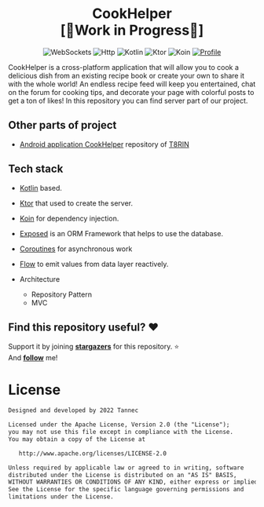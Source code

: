 <h1 align="center">CookHelper</br>[🚧Work in Progress🚧]</h1>

<p align="center">
  <img alt="WebSockets" src="https://img.shields.io/badge/Websocket-1cd3a2?logo=websocket&logoColor=white&style=for-the-badge"/></a>
  <img alt="Http" src="https://img.shields.io/badge/Http-30d5c8?logoColor=white&style=for-the-badge"/></a>
  <img alt="Kotlin" src="https://img.shields.io/badge/Kotlin-a503fc?logo=kotlin&logoColor=white&style=for-the-badge"/></a>
  <img alt="Ktor" src="https://img.shields.io/static/v1?style=for-the-badge&message=Ktor&color=E97450&logo=Ktor&logoColor=E97450&label="/></a> 
  <img alt="Koin" src="https://img.shields.io/static/v1?style=for-the-badge&message=Koin&color=F9B233&logo=Koin&logoColor=F9B233&label="/></a> 
  <a href="https://github.com/tannec"><img alt="Profile" src="https://img.shields.io/badge/Github-Tannec-6495ed?logo=github&logoColor=white&style=for-the-badge"/></a> 
</p>

<p align="">  
CookHelper is a cross-platform application that will allow you to cook a delicious dish from an existing recipe book or create your own to share it with the whole world!
An endless recipe feed will keep you entertained, chat on the forum for cooking tips, and decorate your page with colorful posts to get a ton of likes! 
In this repository you can find server part of our project.
</p>

## Other parts of project
- [Android application CookHelper](https://github.com/t8rin/cookhelper) repository of [T8RIN](https://github.com/t8rin)

## Tech stack

- [Kotlin](https://kotlinlang.org/) based.

- [Ktor](https://ktor.io/) that used to create the server.

- [Koin](https://insert-koin.io/) for dependency injection.

- [Exposed](https://github.com/JetBrains/Exposed) is an ORM Framework that helps to use the database.

- [Coroutines](https://github.com/Kotlin/kotlinx.coroutines) for asynchronous work

- [Flow](https://kotlin.github.io/kotlinx.coroutines/kotlinx-coroutines-core/kotlinx.coroutines.flow/) to emit values from data layer reactively.

- Architecture
  - Repository Pattern
  - MVC

## Find this repository useful? :heart:
Support it by joining __[stargazers](https://github.com/tannec/cookhelper/stargazers)__ for this repository. :star: <br>
And __[follow](https://github.com/tannec)__ me!

# License
```xml
Designed and developed by 2022 Tannec

Licensed under the Apache License, Version 2.0 (the "License");
you may not use this file except in compliance with the License.
You may obtain a copy of the License at

   http://www.apache.org/licenses/LICENSE-2.0

Unless required by applicable law or agreed to in writing, software
distributed under the License is distributed on an "AS IS" BASIS,
WITHOUT WARRANTIES OR CONDITIONS OF ANY KIND, either express or implied.
See the License for the specific language governing permissions and
limitations under the License.
```
